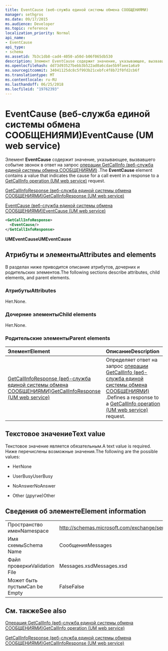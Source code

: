 ```yaml
---
title: EventCause (веб-служба единой системы обмена СООБЩЕНИЯМИ)
manager: sethgros
ms.date: 09/17/2015
ms.audience: Developer
ms.topic: reference
localization_priority: Normal
api_name:
- EventCause
api_type:
- schema
ms.assetid: 7b3c1db8-cad4-4050-a50d-b06f065db530
description: Элемент EventCause содержит значение, указывающее, вызвавшего событие звонок в ответ на запрос GetCallInfo операции (веб-служба единой системы обмена СООБЩЕНИЯМИ).
ms.openlocfilehash: dd73d93527bebb3b522ad0a6cdae5b9faee1a6a9
ms.sourcegitcommit: 34041125dc8c5f993b21cebfc4f8b72f0fd2cb6f
ms.translationtype: MT
ms.contentlocale: ru-RU
ms.lasthandoff: 06/25/2018
ms.locfileid: "19762393"
---
```

# <a name="eventcause-um-web-service"></a><span data-ttu-id="ede37-103">EventCause (веб-служба единой системы обмена СООБЩЕНИЯМИ)</span><span class="sxs-lookup"><span data-stu-id="ede37-103">EventCause (UM web service)</span></span>

<span data-ttu-id="ede37-104">Элемент **EventCause** содержит значение, указывающее, вызвавшего событие звонок в ответ на запрос [операции GetCallInfo (веб-служба единой системы обмена СООБЩЕНИЯМИ)](getcallinfo-operation-um-web-service.md) .</span><span class="sxs-lookup"><span data-stu-id="ede37-104">The **EventCause** element contains a value that indicates the cause for a call event in a response to a [GetCallInfo operation (UM web service)](getcallinfo-operation-um-web-service.md) request.</span></span> 
  
[<span data-ttu-id="ede37-105">GetCallInfoResponse (веб-служба единой системы обмена СООБЩЕНИЯМИ)</span><span class="sxs-lookup"><span data-stu-id="ede37-105">GetCallInfoResponse (UM web service)</span></span>](getcallinforesponse-um-web-service.md)
  
[<span data-ttu-id="ede37-106">EventCause (веб-служба единой системы обмена СООБЩЕНИЯМИ)</span><span class="sxs-lookup"><span data-stu-id="ede37-106">EventCause (UM web service)</span></span>](eventcause-um-web-service.md)
  
```xml
<GetCallInfoResponse>
  <EventCause/>
</GetCallInfoResponse>
```

 <span data-ttu-id="ede37-107">**UMEventCause**</span><span class="sxs-lookup"><span data-stu-id="ede37-107">**UMEventCause**</span></span>
## <a name="attributes-and-elements"></a><span data-ttu-id="ede37-108">Атрибуты и элементы</span><span class="sxs-lookup"><span data-stu-id="ede37-108">Attributes and elements</span></span>

<span data-ttu-id="ede37-109">В разделах ниже приводится описание атрибутов, дочерних и родительских элементов.</span><span class="sxs-lookup"><span data-stu-id="ede37-109">The following sections describe attributes, child elements, and parent elements.</span></span>
  
### <a name="attributes"></a><span data-ttu-id="ede37-110">Атрибуты</span><span class="sxs-lookup"><span data-stu-id="ede37-110">Attributes</span></span>

<span data-ttu-id="ede37-111">Нет.</span><span class="sxs-lookup"><span data-stu-id="ede37-111">None.</span></span>
  
### <a name="child-elements"></a><span data-ttu-id="ede37-112">Дочерние элементы</span><span class="sxs-lookup"><span data-stu-id="ede37-112">Child elements</span></span>

<span data-ttu-id="ede37-113">Нет.</span><span class="sxs-lookup"><span data-stu-id="ede37-113">None.</span></span>
  
### <a name="parent-elements"></a><span data-ttu-id="ede37-114">Родительские элементы</span><span class="sxs-lookup"><span data-stu-id="ede37-114">Parent elements</span></span>

|<span data-ttu-id="ede37-115">**Элемент**</span><span class="sxs-lookup"><span data-stu-id="ede37-115">**Element**</span></span>|<span data-ttu-id="ede37-116">**Описание**</span><span class="sxs-lookup"><span data-stu-id="ede37-116">**Description**</span></span>|
|:-----|:-----|
|[<span data-ttu-id="ede37-117">GetCallInfoResponse (веб-служба единой системы обмена СООБЩЕНИЯМИ)</span><span class="sxs-lookup"><span data-stu-id="ede37-117">GetCallInfoResponse (UM web service)</span></span>](getcallinforesponse-um-web-service.md) <br/> |<span data-ttu-id="ede37-118">Определяет ответ на запрос [операции GetCallInfo (веб-служба единой системы обмена СООБЩЕНИЯМИ)](getcallinfo-operation-um-web-service.md) .</span><span class="sxs-lookup"><span data-stu-id="ede37-118">Defines a response to a [GetCallInfo operation (UM web service)](getcallinfo-operation-um-web-service.md) request.</span></span>  <br/> |
   
## <a name="text-value"></a><span data-ttu-id="ede37-119">Текстовое значение</span><span class="sxs-lookup"><span data-stu-id="ede37-119">Text value</span></span>

<span data-ttu-id="ede37-120">Текстовое значение является обязательным.</span><span class="sxs-lookup"><span data-stu-id="ede37-120">A text value is required.</span></span> <span data-ttu-id="ede37-121">Ниже перечислены возможные значения.</span><span class="sxs-lookup"><span data-stu-id="ede37-121">The following are the possible values:</span></span>
  
- <span data-ttu-id="ede37-122">Нет</span><span class="sxs-lookup"><span data-stu-id="ede37-122">None</span></span>
    
- <span data-ttu-id="ede37-123">UserBusy</span><span class="sxs-lookup"><span data-stu-id="ede37-123">UserBusy</span></span>
    
- <span data-ttu-id="ede37-124">NoAnswer</span><span class="sxs-lookup"><span data-stu-id="ede37-124">NoAnswer</span></span>
    
- <span data-ttu-id="ede37-125">Other (другие)</span><span class="sxs-lookup"><span data-stu-id="ede37-125">Other</span></span>
    
## <a name="element-information"></a><span data-ttu-id="ede37-126">Сведения об элементе</span><span class="sxs-lookup"><span data-stu-id="ede37-126">Element information</span></span>

|||
|:-----|:-----|
|<span data-ttu-id="ede37-127">Пространство имен</span><span class="sxs-lookup"><span data-stu-id="ede37-127">Namespace</span></span>  <br/> |http://schemas.microsoft.com/exchange/services/2006/messages  <br/> |
|<span data-ttu-id="ede37-128">Имя схемы</span><span class="sxs-lookup"><span data-stu-id="ede37-128">Schema Name</span></span>  <br/> |<span data-ttu-id="ede37-129">Сообщения</span><span class="sxs-lookup"><span data-stu-id="ede37-129">Messages</span></span>  <br/> |
|<span data-ttu-id="ede37-130">Файл проверки</span><span class="sxs-lookup"><span data-stu-id="ede37-130">Validation File</span></span>  <br/> |<span data-ttu-id="ede37-131">Messages.xsd</span><span class="sxs-lookup"><span data-stu-id="ede37-131">Messages.xsd</span></span>  <br/> |
|<span data-ttu-id="ede37-132">Может быть пустым</span><span class="sxs-lookup"><span data-stu-id="ede37-132">Can be Empty</span></span>  <br/> |<span data-ttu-id="ede37-133">False</span><span class="sxs-lookup"><span data-stu-id="ede37-133">False</span></span>  <br/> |
   
## <a name="see-also"></a><span data-ttu-id="ede37-134">См. также</span><span class="sxs-lookup"><span data-stu-id="ede37-134">See also</span></span>



[<span data-ttu-id="ede37-135">Операция GetCallInfo (веб-служба единой системы обмена СООБЩЕНИЯМИ)</span><span class="sxs-lookup"><span data-stu-id="ede37-135">GetCallInfo operation (UM web service)</span></span>](getcallinfo-operation-um-web-service.md)
  
[<span data-ttu-id="ede37-136">GetCallInfoResponse (веб-служба единой системы обмена СООБЩЕНИЯМИ)</span><span class="sxs-lookup"><span data-stu-id="ede37-136">GetCallInfoResponse (UM web service)</span></span>](getcallinforesponse-um-web-service.md)

